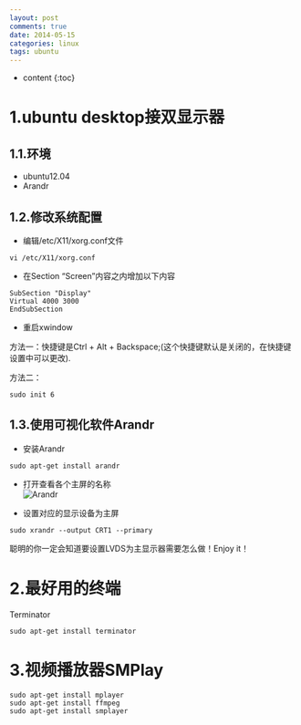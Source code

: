 ```yaml
---
layout: post
comments: true
date: 2014-05-15
categories: linux
tags: ubuntu
---
```


* content
{:toc}

# 1.ubuntu desktop接双显示器

## 1.1.环境
- ubuntu12.04
- Arandr

## 1.2.修改系统配置
- 编辑/etc/X11/xorg.conf文件    
```
vi /etc/X11/xorg.conf
```

- 在Section “Screen”内容之内增加以下内容    
```
SubSection "Display"
Virtual 4000 3000
EndSubSection
```

- 重启xwindow

方法一：快捷键是Ctrl + Alt + Backspace;(这个快捷键默认是关闭的，在快捷键设置中可以更改).


方法二：
```
sudo init 6
```

## 1.3.使用可视化软件Arandr
- 安装Arandr    
```
sudo apt-get install arandr
```

- 打开查看各个主屏的名称    
![Arandr](http://7xriy2.com1.z0.glb.clouddn.com/arandr.png "Arandr")

- 设置对应的显示设备为主屏    
```
sudo xrandr --output CRT1 --primary
```

聪明的你一定会知道要设置LVDS为主显示器需要怎么做！Enjoy it！ 

# 2.最好用的终端
Terminator    
```
sudo apt-get install terminator
```

# 3.视频播放器SMPlay    
```
sudo apt-get install mplayer 
sudo apt-get install ffmpeg
sudo apt-get install smplayer
```



